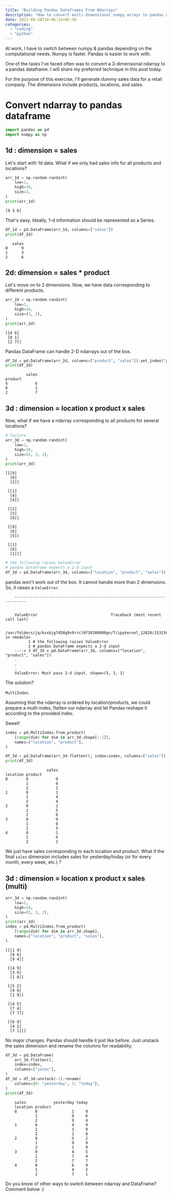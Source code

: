 ```yaml
---
title: "Building Pandas Dataframes From Ndarrays"
description: "How to convert multi-dimensional numpy arrays to pandas dataframe?"
date: 2021-09-28T10:06:23+05:30
categories:
  - "coding"
  - "python"
---
```


At work, I have to switch between numpy & pandas depending on the computational needs. Numpy is faster. Pandas is easier to work with.

One of the tasks I've faced often was to convert a 3-dimensional ndarray to a pandas dataframe. I will share my preferred technique in this post today.

For the purpose of this exercise, I'll generate dummy sales data for a retail company. The dimensions include products, locations, and sales.

# Convert ndarray to pandas dataframe

```python
import pandas as pd
import numpy as np
```

## 1d : dimension = sales

Let's start with 1d data. What if we only had sales info for all products and locations?

```python
arr_1d = np.random.randint(
    low=1,
    high=10,
    size=3,
)
print(arr_1d)
```

    [9 3 6]

That's easy. Ideally, 1-d information should be represented as a Series.

```python
df_1d = pd.DataFrame(arr_1d, columns=["sales"])
print(df_1d)
```

       sales
    0      9
    1      3
    2      6

## 2d: dimension = sales \* product

Let's move on to 2 dimensions. Now, we have data corresponding to different products.

```python
arr_2d = np.random.randint(
    low=1,
    high=10,
    size=(3, 2),
)
print(arr_2d)
```

    [[4 6]
     [8 1]
     [2 7]]

Pandas DataFrame can handle 2-D ndarrays out of the box.

```python
df_2d = pd.DataFrame(arr_2d, columns=["product", "sales"]).set_index("product")
print(df_2d)
```

             sales
    product
    4            6
    8            1
    2            7

## 3d : dimension = location x product x sales

Now, what if we have a ndarray corresponding to all products for several locations?

```python
# failure
arr_3d = np.random.randint(
    low=1,
    high=10,
    size=(5, 3, 1),
)
print(arr_3d)
```

    [[[9]
      [6]
      [2]]

     [[1]
      [4]
      [4]]

     [[2]
      [5]
      [6]]

     [[9]
      [6]
      [5]]

     [[1]
      [6]
      [1]]]

```python
# the following raises ValueError
# pandas DataFrame expects a 2-d input
df_3d = pd.DataFrame(arr_3d, columns=["location", "product", "sales"])
```

pandas won't work out of the box. It cannot handle more than 2 dimensions. So, it raises a `ValueError`.

```bas
    ---------------------------------------------------------------------------


    ValueError                                Traceback (most recent call last)

    /var/folders/jq/ksxbjg7d58g9v9rrcl0f38380000gn/T/ipykernel_12628/1531564731.py in <module>
          1 # the following raises ValueError
          2 # pandas DataFrame expects a 2-d input
    ----> 3 df_3d = pd.DataFrame(arr_3d, columns=["location", "product", "sales"])
    .
    .
    .
    ValueError: Must pass 2-d input. shape=(5, 3, 1)
```

The solution?

`MultiIndex`.

Assuming that the ndarray is ordered by location/products, we could prepare a multi-index, flatten our ndarray and let Pandas reshape it according to the provided index.

Sweet!

```python
index = pd.MultiIndex.from_product(
    [range(dim) for dim in arr_3d.shape[:-1]],
    names=["location", "product"],
)

df_3d = pd.DataFrame(arr_3d.flatten(), index=index, columns=["sales"])
print(df_3d)
```

                      sales
    location product
    0        0            9
             1            6
             2            2
    1        0            1
             1            4
             2            4
    2        0            2
             1            5
             2            6
    3        0            9
             1            6
             2            5
    4        0            1
             1            6
             2            1

We just have sales corresponding to each location and product. What if the final `sales` dimension includes sales for yesterday/today (or for every month, every week, etc.) ?

## 3d : dimension = location x product x sales (multi)

```python
arr_3d = np.random.randint(
    low=1,
    high=10,
    size=(5, 3, 2),
)
print(arr_3d)
index = pd.MultiIndex.from_product(
    [range(dim) for dim in arr_3d.shape],
    names=["location", "product", "sales"],
)
```

    [[[1 9]
      [8 6]
      [9 4]]

     [[4 9]
      [3 9]
      [1 8]]

     [[5 2]
      [9 9]
      [1 9]]

     [[4 5]
      [7 4]
      [7 7]]

     [[6 9]
      [4 2]
      [7 1]]]

No major changes. Pandas should handle it just like before. Just unstack the sales dimension and rename the columns for readability.

```python
df_3d = pd.DataFrame(
    arr_3d.flatten(),
    index=index,
    columns=["sales"],
)
df_3d = df_3d.unstack(-1).rename(
    columns={0: "yesterday", 1: "today"},
)
print(df_3d)
```

```
    sales            yesterday today
    location product
    0        0               1     9
             1               8     6
             2               9     4
    1        0               4     9
             1               3     9
             2               1     8
    2        0               5     2
             1               9     9
             2               1     9
    3        0               4     5
             1               7     4
             2               7     7
    4        0               6     9
             1               4     2
             2               7     1
```

Do you know of other ways to switch between ndarray and DataFrame? Comment below :)
